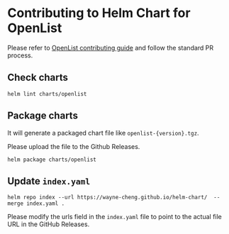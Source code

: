 # Contributing to Helm Chart for OpenList

Please refer to [OpenList contributing guide](https://github.com/OpenListTeam/OpenList/blob/main/CONTRIBUTING.md) and follow the standard PR process.

## Check charts

```shell
helm lint charts/openlist
```

## Package charts

It will generate a packaged chart file like `openlist-{version}.tgz`.

Please upload the file to the Github Releases.

```shell
helm package charts/openlist
```

## Update `index.yaml`

```shell
helm repo index --url https://wayne-cheng.github.io/helm-chart/  --merge index.yaml .
```

Please modify the urls field in the `index.yaml` file to point to the actual file URL in the GitHub Releases.
